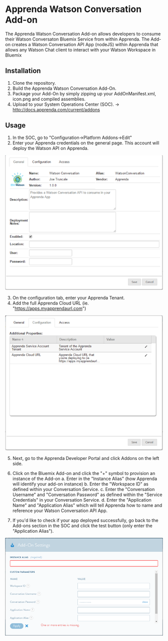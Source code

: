 # Apprenda Watson Conversation Add-on

The Apprenda Watson Conversation Add-on allows developers to consume their Watson Conversaton Bluemix Service from within Apprenda. 
The Add-on creates a Watson Conversation API App (nodeJS) within Apprenda that allows any Watson Chat client to interact with your Watson Workspace in Bluemix

## Installation

1. Clone the repository.
2. Build the Apprenda Watson Conversation Add-On.
3. Package your Add-On by simply zipping up your AddOnManifest.xml, icon.png and compiled assemblies. 
4. Upload to your System Operations Center (SOC). -> http://docs.apprenda.com/current/addons


## Usage
1. In the SOC, go to "Configuration->Platform Addons->Edit"
2. Enter your Apprenda credentials on the general page. This account will deploy the Watson API on Apprenda. 


![](/readme_images/watsonconversation_general.png)


3. On the configuration tab, enter your Apprenda Tenant. 
4. Add the full Apprenda Cloud URL (ie. "https://apps.myapprendaurl.com") 


![](/readme_images/watsonconversation_config.png)


5. Next, go to the Apprenda Developer Portal and click Addons on the left side.
6. Click on the Bluemix Add-on and click the "+" symbol to provision an instance of the Add-on
    a. Enter in the "Instance Alias" (how Apprenda will identify your add-on instance)
    b. Enter the "Workspace ID" as defined within your Conversation Service. 
    c. Enter the "Conversation Username" and "Conversation Password" as defined within the "Service Credentials" in your Conversation Service.
    d. Enter the "Application Name" and "Application Alias" which will tell Apprenda how to name and reference your Watson Conversation API App.
    
7. If you'd like to check if your app deployed successfully, go back to the Add-ons section in the SOC and click the test button (only enter the "Application Alias"). 


![](/readme_images/watsonconversation_provision.png)
